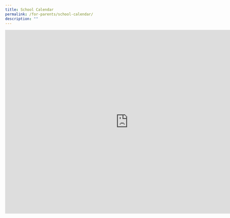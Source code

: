 ```yaml
---
title: School Calendar
permalink: /for-parents/school-calendar/
description: ""
---
```

<iframe src="https://calendar.google.com/calendar/embed?src=yzpsta%40gmail.com&ctz=Asia%2FSingapore" style="border: 0" width="800" height="600" frameborder="0" scrolling="no"></iframe>